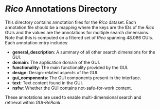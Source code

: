 # *Rico* Annotations Directory

This directory contains annotation files for the *Rico* dataset. Each annotation file should be a mapping where the keys are the IDs of the *Rico* GUIs and the values are the annotations for multiple search dimensions. Note that this is computed on a filtered set of *Rico* spanning 48.066 GUIs. Each annotation entry includes:

- **general_description**: A summary of all other search dimensions for the GUI.
- **domain**: The application domain of the GUI.
- **functionality**: The main functionality provided by the GUI.
- **design**: Design-related aspects of the GUI.
- **gui_components**: The GUI components present in the interface.
- **text**: Text content found in the GUI.
- **nsfw**: Whether the GUI contains not-safe-for-work content.

These annotations are used to enable multi-dimensional search and retrieval within *GUI-ReRank*.  